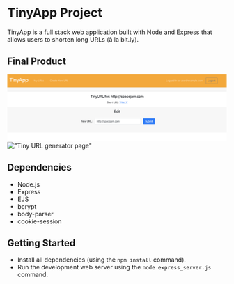 # TinyApp Project

TinyApp is a full stack web application built with Node and Express that allows users to shorten long URLs (à la bit.ly).

## Final Product

!["Login page"](/docs/tinyURL.png?raw=true)
!["Tiny URL generator page"](#)

## Dependencies

- Node.js
- Express
- EJS
- bcrypt
- body-parser
- cookie-session

## Getting Started

- Install all dependencies (using the `npm install` command).
- Run the development web server using the `node express_server.js` command.
